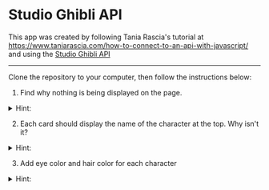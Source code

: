 # Studio Ghibli API

This app was created by following Tania Rascia's tutorial at https://www.taniarascia.com/how-to-connect-to-an-api-with-javascript/ and using the [Studio Ghibli API](https://ghibliapi.herokuapp.com/)

---

Clone the repository to your computer, then follow the instructions below:

1. Find why nothing is being displayed on the page. <br>
<details>
  <summary>Hint:</summary>
  Inspect the browser's console
</details>

2. Each card should display the name of the character at the top. Why isn't it?
<details>
  <summary>Hint:</summary>
  Maybe some styling?
</details>

3. Add eye color and hair color for each character
<details>
  <summary>Hint:</summary>
  Copy and adapt the code in the script.js file
</details>

